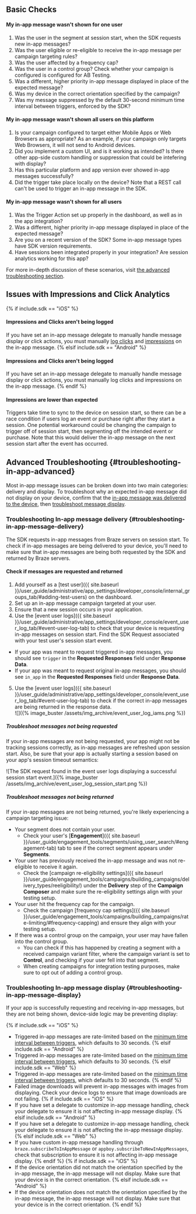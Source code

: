 ## Basic Checks

#### My in-app message wasn't shown for one user

1. Was the user in the segment at session start, when the SDK requests new in-app messages?
2. Was the user eligible or re-eligible to receive the in-app message per campaign targeting rules?
3. Was the user affected by a frequency cap?
4. Was the user in a control group? Check whether your campaign is configured is configured for AB Testing.
5. Was a different, higher priority in-app message displayed in place of the expected message?
6. Was my device in the correct orientation specified by the campaign?
7. Was my message suppressed by the default 30-second minimum time interval between triggers, enforced by the SDK?

#### My in-app message wasn't shown all users on this platform

1. Is your campaign configured to target either Mobile Apps or Web Browsers as appropriate? As an example, if your campaign only targets Web Browsers, it will not send to Android devices.
2. Did you implement a custom UI, and is it working as intended? Is there other app-side custom handling or suppression that could be intefering with display? 
3. Has this particular platform and app version ever showed in-app messages successfully?
4. Did the trigger take place locally on the device? Note that a REST call can't be used to trigger an in-app message in the SDK.

#### My in-app message wasn't shown for all users

1. Was the Trigger Action set up properly in the dashboard, as well as in the app integration?
2. Was a different, higher priority in-app message displayed in place of the expected message?
3. Are you on a recent version of the SDK? Some in-app message types have SDK version requirements.
4. Have sessions been integrated properly in your integration? Are session analytics working for this app?

For more in-depth discussion of these scenarios, visit [the advanced troubleshooting section](#troubleshooting-in-app-advanced).

## Issues with Impressions and Click Analytics

{% if include.sdk == "iOS" %}
#### Impressions and Clicks aren't being logged

If you have set an in-app message delegate to manually handle message display or click actions, you must manually [log clicks](https://braze-inc.github.io/braze-swift-sdk/documentation/brazekit/braze/inappmessage/logclick(buttonid:using:)) and [impressions](https://braze-inc.github.io/braze-swift-sdk/documentation/brazekit/braze/inappmessage/logimpression(using:)) on the in-app message.
{% elsif include.sdk == "Android" %}
#### Impressions and Clicks aren't being logged
If you have set an in-app message delegate to manually handle message display or click actions, you must manually log clicks and impressions on the in-app message.
{% endif %}

#### Impressions are lower than expected

Triggers take time to sync to the device on session start, so there can be a race condition if users log an event or purchase right after they start a session. One potential workaround could be changing the campaign to trigger off of session start, then segmenting off the intended event or purchase. Note that this would deliver the in-app message on the next session start after the event has occurred.

## Advanced Troubleshooting {#troubleshooting-in-app-advanced}

Most in-app message issues can be broken down into two main categories: delivery and display. To troubleshoot why an expected in-app message did not display on your device, confirm that the [in-app message was delivered to the device](#troubleshooting-in-app-message-delivery), then [troubleshoot message display](#troubleshooting-in-app-message-display).

### Troubleshooting In-app message delivery {#troubleshooting-in-app-message-delivery}

The SDK requests in-app messages from Braze servers on session start. To check if in-app messages are being delivered to your device, you'll need to make sure that in-app messages are being both requested by the SDK and returned by Braze servers.

#### Check if messages are requested and returned

1. Add yourself as a [test user]({{ site.baseurl }}/user_guide/administrative/app_settings/developer_console/internal_groups_tab/#adding-test-users) on the dashboard.
2. Set up an in-app message campaign targeted at your user.
3. Ensure that a new session occurs in your application.
4. Use the [event user logs]({{ site.baseurl }}/user_guide/administrative/app_settings/developer_console/event_user_log_tab/#event-user-log-tab) to check that your device is requesting in-app messages on session start. Find the SDK Request associated with your test user's session start event.
  - If your app was meant to request triggered in-app messages, you should see `trigger` in the **Requested Responses** field under **Response Data**.
  - If your app was meant to request original in-app messages, you should see  `in_app` in the **Requested Responses** field under **Response Data**.
5. Use the [event user logs]({{ site.baseurl }}/user_guide/administrative/app_settings/developer_console/event_user_log_tab/#event-user-log-tab) to check if the correct in-app messages are being returned in the response data.<br>![]({% image_buster /assets/img_archive/event_user_log_iams.png %})

##### Troubleshoot messages not being requested

If your in-app messages are not being requested, your app might not be tracking sessions correctly, as in-app messages are refreshed upon session start. Also, be sure that your app is actually starting a session based on your app's session timeout semantics:

![The SDK request found in the event user logs displaying a successful session start event.]({% image_buster /assets/img_archive/event_user_log_session_start.png %})

##### Troubleshoot messages not being returned

If your in-app messages are not being returned, you're likely experiencing a campaign targeting issue:

- Your segment does not contain your user.
  - Check your user's [**Engagement**]({{ site.baseurl }}/user_guide/engagement_tools/segments/using_user_search/#engagement-tab) tab to see if the correct segment appears under **Segments**.
- Your user has previously received the in-app message and was not re-eligible to receive it again.
  - Check the [campaign re-eligibility settings]({{ site.baseurl }}/user_guide/engagement_tools/campaigns/building_campaigns/delivery_types/reeligibility/) under the **Delivery** step of the **Campaign Composer** and make sure the re-eligibility settings align with your testing setup.
- Your user hit the frequency cap for the campaign.
  - Check the campaign [frequency cap settings]({{ site.baseurl }}/user_guide/engagement_tools/campaigns/building_campaigns/rate-limiting/#frequency-capping) and ensure they align with your testing setup.
- If there was a control group on the campaign, your user may have fallen into the control group.
  - You can check if this has happened by creating a segment with a received campaign variant filter, where the campaign variant is set to **Control**, and checking if your user fell into that segment.
  - When creating campaigns for integration testing purposes, make sure to opt out of adding a control group.


### Troubleshooting In-app message display {#troubleshooting-in-app-message-display}

If your app is successfully requesting and receiving in-app messages, but they are not being shown, device-side logic may be preventing display:

{% if include.sdk == "iOS" %}
- Triggered in-app messages are rate-limited based on the [minimum time interval between triggers]({{site.baseurl}}/developer_guide/platform_integration_guides/swift/in-app_messaging/in-app_message_delivery/#minimum-time-interval-between-triggers), which defaults to 30 seconds.
{% elsif include.sdk == "Android" %}
- Triggered in-app messages are rate-limited based on the [minimum time interval between triggers]({{site.baseurl}}/developer_guide/platform_integration_guides/android/in-app_messaging/in-app_message_delivery/#minimum-time-interval-between-triggers), which defaults to 30 seconds.
{% elsif include.sdk == "Web" %}
- Triggered in-app messages are rate-limited based on the [minimum time interval between triggers]({{site.baseurl}}/developer_guide/platform_integration_guides/web/in-app_messaging/in-app_message_delivery/#minimum-time-interval-between-triggers), which defaults to 30 seconds.
{% endif %}
- Failed image downloads will prevent in-app messages with images from displaying. Check your device logs to ensure that image downloads are not failing.
{% if include.sdk == "iOS" %}
- If you have set a delegate to customize in-app message handling, check your delegate to ensure it is not affecting in-app message display.
{% elsif include.sdk == "Android" %}
- If you have set a delegate to customize in-app message handling, check your delegate to ensure it is not affecting the in-app message display.
{% elsif include.sdk == "Web" %}
- If you have custom in-app message handling through `braze.subscribeToInAppMessage` or `appboy.subscribeToNewInAppMessages`, check that subscription to ensure it is not affecting in-app message display.
{% endif %}
{% if include.sdk == "iOS" %}
- If the device orientation did not match the orientation specified by the in-app message, the in-app message will not display. Make sure that your device is in the correct orientation.
{% elsif include.sdk == "Android" %}
- If the device orientation does not match the orientation specified by the in-app message, the in-app message will not display. Make sure that your device is in the correct orientation.
{% endif %}

